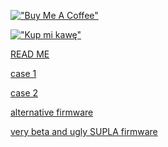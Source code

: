 [!["Buy Me A Coffee"](https://github.com/SzczepanLeon/esphome-components/blob/version_4/docs/buy_me_coffe.png)](https://www.buymeacoffee.com/szczepan)

[!["Kup mi kawę"](https://github.com/SzczepanLeon/esphome-components/blob/version_4/docs/postaw_kawe.png)](https://buycoffee.to/szczepanleon)

[READ ME](https://github.com/SzczepanLeon/esphome-components/blob/version_4/README.md)

[case 1](https://www.thingiverse.com/thing:7057574)

[case 2](https://www.thingiverse.com/thing:7045435)

[alternative firmware](https://github.com/wM-Bus/UltimateReader/blob/main/UltimateReader_v5.yaml)

[very beta and ugly SUPLA firmware](https://github.com/wM-Bus/UltimateReader/blob/supla/)
